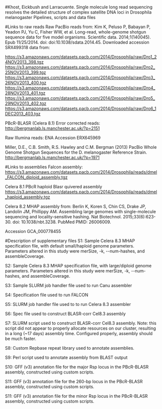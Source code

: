 #Khost, Eickbush and Larracuente. Single molecule long read sequencing resolves the detailed structure of complex satellite DNA loci in Drosophila melanogaster
Pipelines, scripts and data files

#Links to raw reads
Raw PacBio reads from: Kim K, Peluso P, Babayan P, Yeadon PJ, Yu C, Fisher WW, et al. Long-read, whole-genome shotgun sequence data for five model organisms. Scientific data. 2014;1(140045). Epub 11/25/2014. doi: doi:10.1038/sdata.2014.45.
Downloaded accession SRX499318 data from:

https://s3.amazonaws.com/datasets.pacb.com/2014/Drosophila/raw/Dro1_24NOV2013_398.tgz 
https://s3.amazonaws.com/datasets.pacb.com/2014/Drosophila/raw/Dro2_25NOV2013_399.tgz 
https://s3.amazonaws.com/datasets.pacb.com/2014/Drosophila/raw/Dro3_26NOV2013_400.tgz 
https://s3.amazonaws.com/datasets.pacb.com/2014/Drosophila/raw/Dro4_28NOV2013_401.tgz 
https://s3.amazonaws.com/datasets.pacb.com/2014/Drosophila/raw/Dro5_29NOV2013_402.tgz 
https://s3.amazonaws.com/datasets.pacb.com/2014/Drosophila/raw/Dro6_1DEC2013_403.tgz

PBcR-BLASR (Celera 8.1) Error corrected reads: http://bergmanlab.ls.manchester.ac.uk/?p=2151

Raw Illumina reads: ENA Accession ERX645969

Miller, D.E., C.B. Smith, R.S. Hawley and C.M. Bergman (2013) PacBio Whole Genome Shotgun Sequences for the D. melanogaster Reference Strain. http://bergmanlab.ls.manchester.ac.uk/?p=1971

#Links to assemblies
Falcon assembly: 
https://s3.amazonaws.com/datasets.pacb.com/2014/Drosophila/reads/dmel_FALCON_diploid_assembly.tgz

Celera 8.1 PBcR haploid Blasr quivered assembly
https://s3.amazonaws.com/datasets.pacb.com/2014/Drosophila/reads/dmel_haploid_assembly.tgz

Celera 8.2 MHAP assembly from:
 Berlin K, Koren S, Chin CS, Drake JP, Landolin JM, Phillippy AM. Assembling large genomes with single-molecule sequencing and locality-sensitive hashing. Nat Biotechnol. 2015;33(6):623-30. doi: 10.1038/nbt.3238. PubMed PMID: 26006009.

Accession GCA_000778455

#Description of supplementary files
S1: Sample Celera 8.3 MHAP specification file, with default small/haploid genome parameters. Parameters altered in this study were merSize, -k, --num-hashes, and assembleCoverage.

S2: Sample Celera 8.3 MHAP specification file, with large/diploid genome parameters. Parameters altered in this study were merSize, -k, --num-hashes, and assembleCoverage.

S3: Sample SLURM job handler file used to run Canu assembler

S4: Specification file used to run FALCON

S5: SLURM job handler file used to to run Celera 8.3 assembler

S6: Spec file used to construct BLASR-corr Cel8.3 assembly

S7: SLURM script used to construct BLASR-corr Cel8.3 assembly. Note: this script did not appear to properly allocate resources on our cluster, resulting in a long (~17 days) assembly time. Configured properly, assembly should be much faster.

S8: Custom Repbase repeat library used to annotate assemblies. 

S9: Perl script used to annotate assembly from BLAST output

S10: GFF (v3) annotation file for the major Rsp locus in the PBcR-BLASR assembly, constructed using custom scripts.

S11: GFF (v3) annotation file for the 260-bp locus in the PBcR-BLASR assembly, constructed using custom scripts.

S11: GFF (v3) annotation file for the minor Rsp locus in the PBcR-BLASR assembly, constructed using custom scripts.
